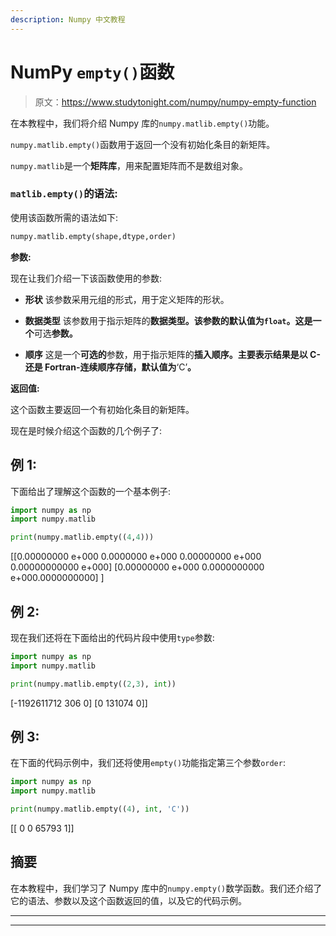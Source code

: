 ```yaml
---
description: Numpy 中文教程
---
```


# NumPy `empty()`函数

> 原文：<https://www.studytonight.com/numpy/numpy-empty-function>

在本教程中，我们将介绍 Numpy 库的`numpy.matlib.empty()`功能。

`numpy.matlib.empty()`函数用于返回一个没有初始化条目的新矩阵。

`numpy.matlib`是一个**矩阵库**，用来配置矩阵而不是数组对象。

### `matlib.empty()`的语法:

使用该函数所需的语法如下:

```py
numpy.matlib.empty(shape,dtype,order) 
```

**参数:**

现在让我们介绍一下该函数使用的参数:

*   **形状**
    该参数采用元组的形式，用于定义矩阵的形状。

*   **数据类型**
    该参数用于指示矩阵的**数据类型。该参数的默认值为`float`。这是一个**可选**参数。**

*   **顺序**
    这是一个**可选的**参数，用于指示矩阵的**插入顺序。主要表示结果是以 C-还是 Fortran-连续顺序存储，默认值为**‘C’**。**

**返回值:**

这个函数主要返回一个有初始化条目的新矩阵。

现在是时候介绍这个函数的几个例子了:

## 例 1:

下面给出了理解这个函数的一个基本例子:

```py
import numpy as np    
import numpy.matlib    

print(numpy.matlib.empty((4,4))) 
```

[[0.00000000 e+000 0.0000000 e+000 0.00000000 e+000 0.00000000000 e+000]
[0.00000000 e+000 0.0000000000 e+000.0000000000]
]

## 例 2:

现在我们还将在下面给出的代码片段中使用`type`参数:

```py
import numpy as np    
import numpy.matlib    

print(numpy.matlib.empty((2,3), int)) 
```

[-1192611712 306 0]
[0 131074 0]]

## 例 3:

在下面的代码示例中，我们还将使用`empty()`功能指定第三个参数`order`:

```py
import numpy as np    
import numpy.matlib    

print(numpy.matlib.empty((4), int, 'C')) 
```

[[ 0 0 65793 1]]

## 摘要

在本教程中，我们学习了 Numpy 库中的`numpy.empty()`数学函数。我们还介绍了它的语法、参数以及这个函数返回的值，以及它的代码示例。

* * *

* * *